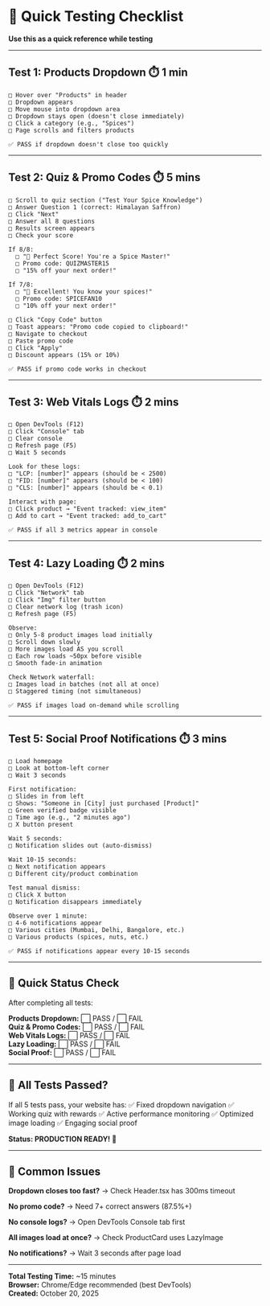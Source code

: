 # 🎯 Quick Testing Checklist

**Use this as a quick reference while testing**

---

## Test 1: Products Dropdown ⏱️ 1 min

```
□ Hover over "Products" in header
□ Dropdown appears
□ Move mouse into dropdown area
□ Dropdown stays open (doesn't close immediately)
□ Click a category (e.g., "Spices")
□ Page scrolls and filters products

✅ PASS if dropdown doesn't close too quickly
```

---

## Test 2: Quiz & Promo Codes ⏱️ 5 mins

```
□ Scroll to quiz section ("Test Your Spice Knowledge")
□ Answer Question 1 (correct: Himalayan Saffron)
□ Click "Next"
□ Answer all 8 questions
□ Results screen appears
□ Check your score

If 8/8:
  □ "🎉 Perfect Score! You're a Spice Master!"
  □ Promo code: QUIZMASTER15
  □ "15% off your next order!"

If 7/8:
  □ "🌟 Excellent! You know your spices!"
  □ Promo code: SPICEFAN10
  □ "10% off your next order!"

□ Click "Copy Code" button
□ Toast appears: "Promo code copied to clipboard!"
□ Navigate to checkout
□ Paste promo code
□ Click "Apply"
□ Discount appears (15% or 10%)

✅ PASS if promo code works in checkout
```

---

## Test 3: Web Vitals Logs ⏱️ 2 mins

```
□ Open DevTools (F12)
□ Click "Console" tab
□ Clear console
□ Refresh page (F5)
□ Wait 5 seconds

Look for these logs:
□ "LCP: [number]" appears (should be < 2500)
□ "FID: [number]" appears (should be < 100)
□ "CLS: [number]" appears (should be < 0.1)

Interact with page:
□ Click product → "Event tracked: view_item"
□ Add to cart → "Event tracked: add_to_cart"

✅ PASS if all 3 metrics appear in console
```

---

## Test 4: Lazy Loading ⏱️ 2 mins

```
□ Open DevTools (F12)
□ Click "Network" tab
□ Click "Img" filter button
□ Clear network log (trash icon)
□ Refresh page (F5)

Observe:
□ Only 5-8 product images load initially
□ Scroll down slowly
□ More images load AS you scroll
□ Each row loads ~50px before visible
□ Smooth fade-in animation

Check Network waterfall:
□ Images load in batches (not all at once)
□ Staggered timing (not simultaneous)

✅ PASS if images load on-demand while scrolling
```

---

## Test 5: Social Proof Notifications ⏱️ 3 mins

```
□ Load homepage
□ Look at bottom-left corner
□ Wait 3 seconds

First notification:
□ Slides in from left
□ Shows: "Someone in [City] just purchased [Product]"
□ Green verified badge visible
□ Time ago (e.g., "2 minutes ago")
□ X button present

Wait 5 seconds:
□ Notification slides out (auto-dismiss)

Wait 10-15 seconds:
□ Next notification appears
□ Different city/product combination

Test manual dismiss:
□ Click X button
□ Notification disappears immediately

Observe over 1 minute:
□ 4-6 notifications appear
□ Various cities (Mumbai, Delhi, Bangalore, etc.)
□ Various products (spices, nuts, etc.)

✅ PASS if notifications appear every 10-15 seconds
```

---

## 🚦 Quick Status Check

After completing all tests:

**Products Dropdown:** ⬜ PASS / ⬜ FAIL  
**Quiz & Promo Codes:** ⬜ PASS / ⬜ FAIL  
**Web Vitals Logs:** ⬜ PASS / ⬜ FAIL  
**Lazy Loading:** ⬜ PASS / ⬜ FAIL  
**Social Proof:** ⬜ PASS / ⬜ FAIL

---

## 🎉 All Tests Passed?

If all 5 tests pass, your website has:
✅ Fixed dropdown navigation
✅ Working quiz with rewards
✅ Active performance monitoring
✅ Optimized image loading
✅ Engaging social proof

**Status: PRODUCTION READY! 🚀**

---

## 🐛 Common Issues

**Dropdown closes too fast?**
→ Check Header.tsx has 300ms timeout

**No promo code?**
→ Need 7+ correct answers (87.5%+)

**No console logs?**
→ Open DevTools Console tab first

**All images load at once?**
→ Check ProductCard uses LazyImage

**No notifications?**
→ Wait 3 seconds after page load

---

**Total Testing Time:** ~15 minutes  
**Browser:** Chrome/Edge recommended (best DevTools)  
**Created:** October 20, 2025
